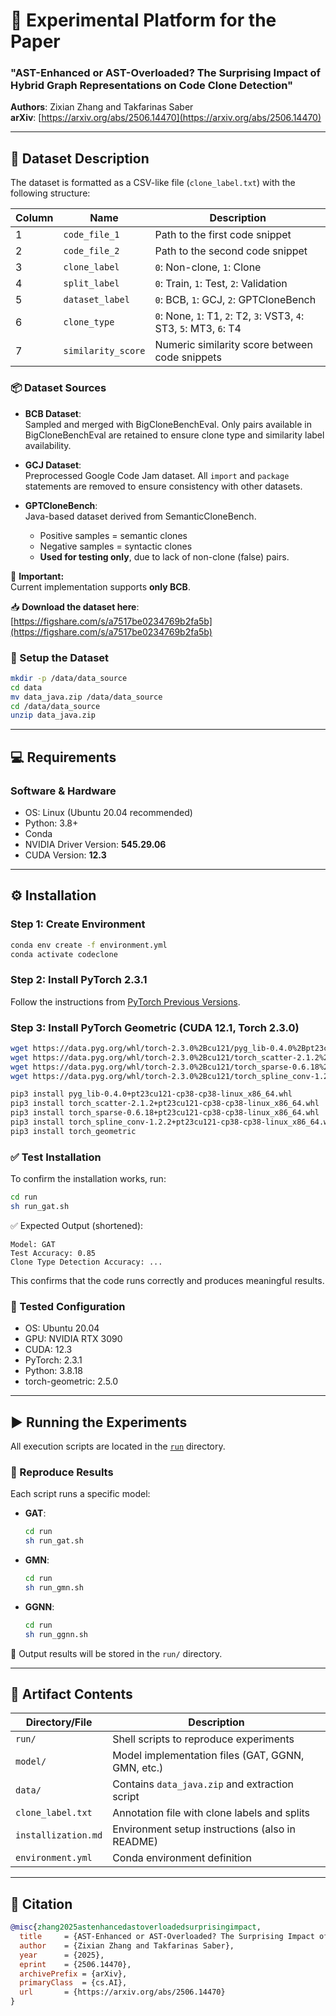 # 🔬 Experimental Platform for the Paper  
### **"AST-Enhanced or AST-Overloaded? The Surprising Impact of Hybrid Graph Representations on Code Clone Detection"**  
**Authors**: Zixian Zhang and Takfarinas Saber  
**arXiv**: [https://arxiv.org/abs/2506.14470](https://arxiv.org/abs/2506.14470)

---

## 📁 Dataset Description

The dataset is formatted as a CSV-like file (`clone_label.txt`) with the following structure:

| Column | Name              | Description                                                                 |
|--------|-------------------|-----------------------------------------------------------------------------|
| 1      | `code_file_1`     | Path to the first code snippet                                              |
| 2      | `code_file_2`     | Path to the second code snippet                                             |
| 3      | `clone_label`     | `0`: Non-clone, `1`: Clone                                                  |
| 4      | `split_label`     | `0`: Train, `1`: Test, `2`: Validation                                      |
| 5      | `dataset_label`   | `0`: BCB, `1`: GCJ, `2`: GPTCloneBench                                      |
| 6      | `clone_type`      | `0`: None, `1`: T1, `2`: T2, `3`: VST3, `4`: ST3, `5`: MT3, `6`: T4         |
| 7      | `similarity_score`| Numeric similarity score between code snippets                              |

### 📦 Dataset Sources

- **BCB Dataset**:  
  Sampled and merged with BigCloneBenchEval. Only pairs available in BigCloneBenchEval are retained to ensure clone type and similarity label availability.

- **GCJ Dataset**:  
  Preprocessed Google Code Jam dataset. All `import` and `package` statements are removed to ensure consistency with other datasets.

- **GPTCloneBench**:  
  Java-based dataset derived from SemanticCloneBench.  
  - Positive samples = semantic clones  
  - Negative samples = syntactic clones  
  - **Used for testing only**, due to lack of non-clone (false) pairs.

📌 **Important:**  
Current implementation supports **only BCB**.  

📥 **Download the dataset here**:  
[https://figshare.com/s/a7517be0234769b2fa5b](https://figshare.com/s/a7517be0234769b2fa5b)

### 📂 Setup the Dataset

```bash
mkdir -p /data/data_source
cd data
mv data_java.zip /data/data_source
cd /data/data_source
unzip data_java.zip
```

---

## 💻 Requirements

### Software & Hardware

- OS: Linux (Ubuntu 20.04 recommended)
- Python: 3.8+
- Conda
- NVIDIA Driver Version: **545.29.06**
- CUDA Version: **12.3**

---

## ⚙️ Installation

### Step 1: Create Environment

```bash
conda env create -f environment.yml
conda activate codeclone
```

### Step 2: Install PyTorch 2.3.1

Follow the instructions from [PyTorch Previous Versions](https://pytorch.org/get-started/previous-versions/).

### Step 3: Install PyTorch Geometric (CUDA 12.1, Torch 2.3.0)

```bash
wget https://data.pyg.org/whl/torch-2.3.0%2Bcu121/pyg_lib-0.4.0%2Bpt23cu121-cp38-cp38-linux_x86_64.whl
wget https://data.pyg.org/whl/torch-2.3.0%2Bcu121/torch_scatter-2.1.2%2Bpt23cu121-cp38-cp38-linux_x86_64.whl
wget https://data.pyg.org/whl/torch-2.3.0%2Bcu121/torch_sparse-0.6.18%2Bpt23cu121-cp38-cp38-linux_x86_64.whl
wget https://data.pyg.org/whl/torch-2.3.0%2Bcu121/torch_spline_conv-1.2.2%2Bpt23cu121-cp38-cp38-linux_x86_64.whl

pip3 install pyg_lib-0.4.0+pt23cu121-cp38-cp38-linux_x86_64.whl 
pip3 install torch_scatter-2.1.2+pt23cu121-cp38-cp38-linux_x86_64.whl 
pip3 install torch_sparse-0.6.18+pt23cu121-cp38-cp38-linux_x86_64.whl 
pip3 install torch_spline_conv-1.2.2+pt23cu121-cp38-cp38-linux_x86_64.whl  
pip3 install torch_geometric
```

### ✅ Test Installation

To confirm the installation works, run:

```bash
cd run
sh run_gat.sh
```

✅ Expected Output (shortened):

```
Model: GAT
Test Accuracy: 0.85
Clone Type Detection Accuracy: ...
```

This confirms that the code runs correctly and produces meaningful results.

### 🧪 Tested Configuration

- OS: Ubuntu 20.04  
- GPU: NVIDIA RTX 3090  
- CUDA: 12.3  
- PyTorch: 2.3.1  
- Python: 3.8.18  
- torch-geometric: 2.5.0  

---

## ▶️ Running the Experiments

All execution scripts are located in the [`run`](./run) directory.

### 🔁 Reproduce Results

Each script runs a specific model:

- **GAT**:
  ```bash
  cd run
  sh run_gat.sh
  ```

- **GMN**:
  ```bash
  cd run
  sh run_gmn.sh
  ```

- **GGNN**:
  ```bash
  cd run
  sh run_ggnn.sh
  ```

📂 Output results will be stored in the `run/` directory.

---

## 📑 Artifact Contents

| Directory/File       | Description                                      |
|----------------------|--------------------------------------------------|
| `run/`               | Shell scripts to reproduce experiments           |
| `model/`             | Model implementation files (GAT, GGNN, GMN, etc.)|
| `data/`              | Contains `data_java.zip` and extraction script   |
| `clone_label.txt`    | Annotation file with clone labels and splits     |
| `installization.md`  | Environment setup instructions (also in README)  |
| `environment.yml`    | Conda environment definition                     |

---

## 📜 Citation

```bibtex
@misc{zhang2025astenhancedastoverloadedsurprisingimpact,
  title     = {AST-Enhanced or AST-Overloaded? The Surprising Impact of Hybrid Graph Representations on Code Clone Detection},
  author    = {Zixian Zhang and Takfarinas Saber},
  year      = {2025},
  eprint    = {2506.14470},
  archivePrefix = {arXiv},
  primaryClass  = {cs.AI},
  url       = {https://arxiv.org/abs/2506.14470}
}
```
